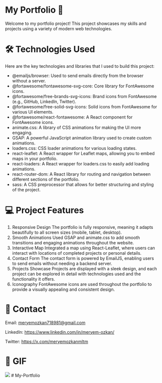 <h1> My Portfolio 🚀</h1>

Welcome to my portfolio project! This project showcases my skills and projects using a variety of modern web technologies. <br>

<h1> 🛠 Technologies Used </h1>

Here are the key technologies and libraries that I used to build this project: <br>

- @emailjs/browser: Used to send emails directly from the browser without a server.<br>
- @fortawesome/fontawesome-svg-core: Core library for FontAwesome icons.<br>
- @fortawesome/free-brands-svg-icons: Brand icons from FontAwesome (e.g., GitHub, LinkedIn, Twitter).<br>
- @fortawesome/free-solid-svg-icons: Solid icons from FontAwesome for various UI elements.<br>
- @fortawesome/react-fontawesome: A React component for FontAwesome icons.<br>
- animate.css: A library of CSS animations for making the UI more engaging.<br>
- GSAP: A powerful JavaScript animation library used to create custom animations.<br>
- loaders.css: CSS loader animations for various loading states.<br>
- react-leaflet: A React wrapper for Leaflet maps, allowing you to embed maps in your portfolio.<br>
- react-loaders: A React wrapper for loaders.css to easily add loading animations.<br>
- react-router-dom: A React library for routing and navigation between different sections of the portfolio.<br>
- sass: A CSS preprocessor that allows for better structuring and styling of the project.<br>

<h1> 💻 Project Features </h1>

1. Responsive Design
   The portfolio is fully responsive, meaning it adapts beautifully to all screen sizes (mobile, tablet, desktop). <br>
2. Smooth Animations
   Used GSAP and animate.css to add smooth transitions and engaging animations throughout the website.<br>
3. Interactive Map
   Integrated a map using React-Leaflet, where users can interact with locations of completed projects or personal details.<br>
4. Contact Form
   The contact form is powered by EmailJS, enabling users to send emails without needing a backend server.<br>
5. Projects Showcase
   Projects are displayed with a sleek design, and each project can be explored in detail with technologies used and the functionality it offers.<br>
6. Iconography
   FontAwesome icons are used throughout the portfolio to provide a visually appealing and consistent design.<br>

<h1> 📧 Contact </h1>

Email: meryemozkan718981@gmail.com <br>

LinkedIn: https://www.linkedin.com/in/meryem-ozkan/ <br>

Twitter: https://x.com/meryemozkanmltm <br>

<h1> 🔗 GIF </h1>

![](mages/My_Portfolio.gif)
#   M y - P o r t f o l i o  
 